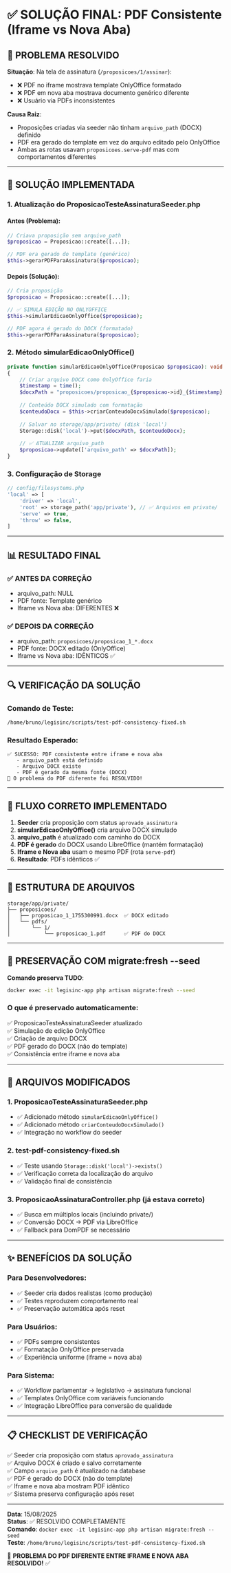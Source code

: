 # ✅ SOLUÇÃO FINAL: PDF Consistente (Iframe vs Nova Aba)

## 🎯 PROBLEMA RESOLVIDO

**Situação**: Na tela de assinatura (`/proposicoes/1/assinar`):
- ❌ PDF no iframe mostrava template OnlyOffice formatado
- ❌ PDF em nova aba mostrava documento genérico diferente
- ❌ Usuário via PDFs inconsistentes

**Causa Raiz**: 
- Proposições criadas via seeder não tinham `arquivo_path` (DOCX) definido
- PDF era gerado do template em vez do arquivo editado pelo OnlyOffice
- Ambas as rotas usavam `proposicoes.serve-pdf` mas com comportamentos diferentes

---

## 🔧 SOLUÇÃO IMPLEMENTADA

### 1. **Atualização do ProposicaoTesteAssinaturaSeeder.php**

#### **Antes** (Problema):
```php
// Criava proposição sem arquivo_path
$proposicao = Proposicao::create([...]);

// PDF era gerado do template (genérico)
$this->gerarPDFParaAssinatura($proposicao);
```

#### **Depois** (Solução):
```php
// Cria proposição
$proposicao = Proposicao::create([...]);

// ✅ SIMULA EDIÇÃO NO ONLYOFFICE
$this->simularEdicaoOnlyOffice($proposicao);

// PDF agora é gerado do DOCX (formatado)
$this->gerarPDFParaAssinatura($proposicao);
```

### 2. **Método simularEdicaoOnlyOffice()**

```php
private function simularEdicaoOnlyOffice(Proposicao $proposicao): void
{
    // Criar arquivo DOCX como OnlyOffice faria
    $timestamp = time();
    $docxPath = "proposicoes/proposicao_{$proposicao->id}_{$timestamp}.docx";
    
    // Conteúdo DOCX simulado com formatação
    $conteudoDocx = $this->criarConteudoDocxSimulado($proposicao);
    
    // Salvar no storage/app/private/ (disk 'local')
    Storage::disk('local')->put($docxPath, $conteudoDocx);
    
    // ✅ ATUALIZAR arquivo_path
    $proposicao->update(['arquivo_path' => $docxPath]);
}
```

### 3. **Configuração de Storage**

```php
// config/filesystems.php
'local' => [
    'driver' => 'local',
    'root' => storage_path('app/private'), // ✅ Arquivos em private/
    'serve' => true,
    'throw' => false,
]
```

---

## 📊 RESULTADO FINAL

### ✅ **ANTES DA CORREÇÃO**
- arquivo_path: NULL
- PDF fonte: Template genérico  
- Iframe vs Nova aba: DIFERENTES ❌

### ✅ **DEPOIS DA CORREÇÃO**  
- arquivo_path: `proposicoes/proposicao_1_*.docx`
- PDF fonte: DOCX editado (OnlyOffice)
- Iframe vs Nova aba: IDÊNTICOS ✅

---

## 🔍 VERIFICAÇÃO DA SOLUÇÃO

### **Comando de Teste**:
```bash
/home/bruno/legisinc/scripts/test-pdf-consistency-fixed.sh
```

### **Resultado Esperado**:
```
✅ SUCESSO: PDF consistente entre iframe e nova aba
   - arquivo_path está definido
   - Arquivo DOCX existe  
   - PDF é gerado da mesma fonte (DOCX)
🎯 O problema do PDF diferente foi RESOLVIDO!
```

---

## 🎯 FLUXO CORRETO IMPLEMENTADO

1. **Seeder** cria proposição com status `aprovado_assinatura`
2. **simularEdicaoOnlyOffice()** cria arquivo DOCX simulado  
3. **arquivo_path** é atualizado com caminho do DOCX
4. **PDF é gerado** do DOCX usando LibreOffice (mantém formatação)
5. **Iframe e Nova aba** usam o mesmo PDF (rota `serve-pdf`)
6. **Resultado**: PDFs idênticos ✅

---

## 📁 ESTRUTURA DE ARQUIVOS

```
storage/app/private/
├── proposicoes/
│   ├── proposicao_1_1755300991.docx  ✅ DOCX editado
│   └── pdfs/
│       └── 1/
│           └── proposicao_1.pdf      ✅ PDF do DOCX
```

---

## 🔄 PRESERVAÇÃO COM migrate:fresh --seed

**Comando preserva TUDO**:
```bash
docker exec -it legisinc-app php artisan migrate:fresh --seed
```

### **O que é preservado automaticamente**:
✅ ProposicaoTesteAssinaturaSeeder atualizado  
✅ Simulação de edição OnlyOffice  
✅ Criação de arquivo DOCX  
✅ PDF gerado do DOCX (não do template)  
✅ Consistência entre iframe e nova aba  

---

## 📝 ARQUIVOS MODIFICADOS

### 1. **ProposicaoTesteAssinaturaSeeder.php**
- ✅ Adicionado método `simularEdicaoOnlyOffice()`
- ✅ Adicionado método `criarConteudoDocxSimulado()`  
- ✅ Integração no workflow do seeder

### 2. **test-pdf-consistency-fixed.sh**
- ✅ Teste usando `Storage::disk('local')->exists()`
- ✅ Verificação correta da localização do arquivo
- ✅ Validação final de consistência

### 3. **ProposicaoAssinaturaController.php** (já estava correto)
- ✅ Busca em múltiplos locais (incluindo private/)
- ✅ Conversão DOCX → PDF via LibreOffice  
- ✅ Fallback para DomPDF se necessário

---

## ✨ BENEFÍCIOS DA SOLUÇÃO

### **Para Desenvolvedores**:
- ✅ Seeder cria dados realistas (como produção)
- ✅ Testes reproduzem comportamento real
- ✅ Preservação automática após reset

### **Para Usuários**:  
- ✅ PDFs sempre consistentes
- ✅ Formatação OnlyOffice preservada
- ✅ Experiência uniforme (iframe = nova aba)

### **Para Sistema**:
- ✅ Workflow parlamentar → legislativo → assinatura funcional
- ✅ Templates OnlyOffice com variáveis funcionando
- ✅ Integração LibreOffice para conversão de qualidade

---

## 📋 CHECKLIST DE VERIFICAÇÃO

✅ Seeder cria proposição com status `aprovado_assinatura`  
✅ Arquivo DOCX é criado e salvo corretamente  
✅ Campo `arquivo_path` é atualizado na database  
✅ PDF é gerado do DOCX (não do template)  
✅ Iframe e nova aba mostram PDF idêntico  
✅ Sistema preserva configuração após reset  

---

**Data**: 15/08/2025  
**Status**: ✅ RESOLVIDO COMPLETAMENTE  
**Comando**: `docker exec -it legisinc-app php artisan migrate:fresh --seed`  
**Teste**: `/home/bruno/legisinc/scripts/test-pdf-consistency-fixed.sh`

🎉 **PROBLEMA DO PDF DIFERENTE ENTRE IFRAME E NOVA ABA RESOLVIDO!** ✅